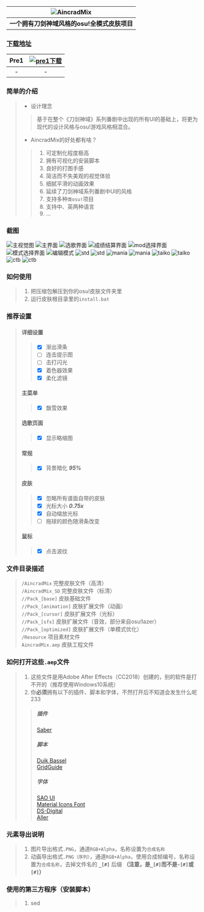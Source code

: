 |![AincradMix](https://raw.githubusercontent.com/Sendevia/AincradMix/master/docs/images/title_big.png)|
|:---------------------------------------------------------------------------------------------------------:|
| **一个拥有刀剑神域风格的osu!全模式皮肤项目** |

### [下载地址](https://github.com/Sendevia/AincradMix/releases)    
| Pre1 | [![pre1下载](https://raw.githubusercontent.com/Sendevia/AincradMix/master/docs/images/icon_download.png "点我下载")](https://github.com/Sendevia/AincradMix/releases/tag/pre1) |
|:----------------:|:----------------:|
| - | - |

### 简单的介绍    
>- 设计理念    
>>基于在整个《刀剑神域》系列番剧中出现的所有UI的基础上，将更为现代的设计风格与osu!游戏风格相混合。    
>- AincradMix的好处都有啥？    
>>1. 可定制化程度极高    
>>2. 拥有可视化的安装脚本    
>>3. 良好的打图手感    
>>4. 简洁而不失美观的视觉体验    
>>5. 细腻平滑的动画效果    
>>6. 延续了刀剑神域系列番剧中UI的风格    
>>7. 支持多种`类osu!`项目    
>>8. 支持中、英两种语言    
>>9. ...    

### 截图    
![主视觉图](https://raw.githubusercontent.com/Sendevia/AincradMix/master/docs/images/AincradMix.png)
![主界面](https://raw.githubusercontent.com/Sendevia/AincradMix/master/docs/screenshots/menu_1.png)
![选歌界面](https://raw.githubusercontent.com/Sendevia/AincradMix/master/docs/screenshots/menu_2.png)
![成绩结算界面](https://raw.githubusercontent.com/Sendevia/AincradMix/master/docs/screenshots/score.png)
![mod选择界面](https://raw.githubusercontent.com/Sendevia/AincradMix/master/docs/screenshots/mods.png)
![模式选择界面](https://raw.githubusercontent.com/Sendevia/AincradMix/master/docs/screenshots/mode.png)
![编辑模式](https://raw.githubusercontent.com/Sendevia/AincradMix/master/docs/screenshots/edit.png)
![std](https://raw.githubusercontent.com/Sendevia/AincradMix/master/docs/screenshots/std_1.png)
![std](https://raw.githubusercontent.com/Sendevia/AincradMix/master/docs/screenshots/std_2.png)
![mania](https://raw.githubusercontent.com/Sendevia/AincradMix/master/docs/screenshots/mania_1.png)
![mania](https://raw.githubusercontent.com/Sendevia/AincradMix/master/docs/screenshots/mania_2.png)
![taiko](https://raw.githubusercontent.com/Sendevia/AincradMix/master/docs/screenshots/taiko_1.png)
![taiko](https://raw.githubusercontent.com/Sendevia/AincradMix/master/docs/screenshots/taiko_2.png)
![ctb](https://raw.githubusercontent.com/Sendevia/AincradMix/master/docs/screenshots/ctb_1.png)
![ctb](https://raw.githubusercontent.com/Sendevia/AincradMix/master/docs/screenshots/ctb_2.png)

### 如何使用    
>1. 把压缩包解压到你的osu!皮肤文件夹里    
>2. 运行皮肤根目录里的`install.bat`    

### 推荐设置    
>#### 详细设置
>>- [x] 渐出滑条
>>- [ ] 连击提示图
>>- [ ] 击打闪光
>>- [x] 着色器效果
>>- [x] 柔化滤镜
>#### 主菜单
>>- [x] 飘雪效果
>#### 选歌页面
>>- [x] 显示略缩图
>#### 常规
>>- [x] 背景暗化 ***95%***
>#### 皮肤
>>- [x] 忽略所有谱面自带的皮肤
>>- [x] 光标大小 ***0.75x***
>>- [x] 自动缩放光标
>>- [ ] 拖球的颜色随滑条改变
>#### 鼠标
>>- [x] 点击波纹

### 文件目录描述    
>`/AincradMix` 完整皮肤文件（高清）     
>`/AincradMix_SD` 完整皮肤文件（标清）     
>`//Pack_[base]` 皮肤基础文件     
>`//Pack_[animation]` 皮肤扩展文件（动画）     
>`//Pack_[cursor]` 皮肤扩展文件（光标）     
>`//Pack_[sfx]` 皮肤扩展文件（音效，部分来自osu!lazer）     
>`//Pack_[optimized]` 皮肤扩展文件（单模式优化）     
>`/Resource` 项目素材文件     
>`AincradMix.aep` 皮肤工程文件     

### 如何打开这些`.aep`文件    
> 1. 这些文件是用Adobe After Effects（CC2018）创建的，别的软件是打不开的（推荐使用Windows10系统）
> 2. 你**必须**拥有以下的插件、脚本和字体，不然打开后不知道会发生什么呢233
>>##### 插件
>>[Saber](https://www.videocopilot.net/blog/2016/03/new-plug-in-saber-now-available-100-free/)     
>>##### 脚本
>>[Duik Bassel](https://rainboxprod.coop/en/tools/duik/duik-download/)     
>>[GridGuide](https://aescripts.com/gridguide-for-after-effects/)     
>>##### 字体
>>[SAO UI](https://fontmeme.com/fonts/sao-ui-font/)     
>>[Material Icons Font](https://github.com/google/material-design-icons/releases/download/3.0.1/material-design-icons-3.0.1.zip)     
>>[DS-Digital](https://fontmeme.com/fonts/ds-digital-font/)     
>>[Aller](https://fontmeme.com/fonts/aller-font/)     

### 元素导出说明    
> 1. 图片导出格式`.PNG`，通道`RGB+Alpha`，名称设置为`合成名称`    
> 2. 动画导出格式`.PNG（序列）`，通道`RGB+Alpha`，使用合成帧编号，名称设置为`合成名称`，去掉文件名的 **`_[#]`** 后缀 **（注意，是`_[#]`而不是`-[#]`或`[#]`）**    

### 使用的第三方程序（安装脚本）    
> 1. sed    
